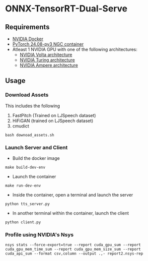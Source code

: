 # ONNX-TensorRT-Dual-Serve

## Requirements

- [NVIDIA Docker](https://github.com/NVIDIA/nvidia-docker)
- [PyTorch 24.08-py3 NGC container](https://ngc.nvidia.com/registry/nvidia-pytorch)
- Atleast 1 NVIDIA GPU with one of the following architectures:
  - [NVIDIA Volta architecture](https://www.nvidia.com/en-us/data-center/volta-gpu-architecture/)
  - [NVIDIA Turing architecture](https://www.nvidia.com/en-us/geforce/turing/)
  - [NVIDIA Ampere architecture](https://www.nvidia.com/en-us/data-center/nvidia-ampere-gpu-architecture/)


## Usage
### Download Assets

This includes the following
1. FastPitch (Trained on LJSpeech dataset)
2. HiFiGAN (trained on LJSpeech dataset)
3. cmudict 

```
bash downoad_assets.sh
```

### Launch Server and Client

- Build the docker image

```
make build-dev-env
```

- Launch the container
```
make run-dev-env
```
- Inside the container, open a terminal and launch the server
```
python tts_server.py
```
- In another terminal within the container, launch the client
```
python client.py
```


### Profile using NVIDIA's Nsys

```
nsys stats --force-export=true --report cuda_gpu_sum --report cuda_gpu_mem_time_sum --report cuda_gpu_mem_size_sum --report cuda_api_sum --format csv,column --output .,- report2.nsys-rep
```

